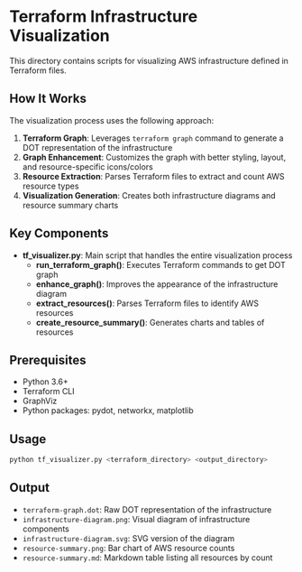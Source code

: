 # Terraform Infrastructure Visualization

This directory contains scripts for visualizing AWS infrastructure defined in Terraform files.

## How It Works

The visualization process uses the following approach:

1. **Terraform Graph**: Leverages `terraform graph` command to generate a DOT representation of the infrastructure
2. **Graph Enhancement**: Customizes the graph with better styling, layout, and resource-specific icons/colors
3. **Resource Extraction**: Parses Terraform files to extract and count AWS resource types
4. **Visualization Generation**: Creates both infrastructure diagrams and resource summary charts

## Key Components

- **tf_visualizer.py**: Main script that handles the entire visualization process
  - **run_terraform_graph()**: Executes Terraform commands to get DOT graph
  - **enhance_graph()**: Improves the appearance of the infrastructure diagram
  - **extract_resources()**: Parses Terraform files to identify AWS resources
  - **create_resource_summary()**: Generates charts and tables of resources

## Prerequisites

- Python 3.6+
- Terraform CLI
- GraphViz
- Python packages: pydot, networkx, matplotlib

## Usage

```bash
python tf_visualizer.py <terraform_directory> <output_directory>
```

## Output

- `terraform-graph.dot`: Raw DOT representation of the infrastructure
- `infrastructure-diagram.png`: Visual diagram of infrastructure components
- `infrastructure-diagram.svg`: SVG version of the diagram
- `resource-summary.png`: Bar chart of AWS resource counts
- `resource-summary.md`: Markdown table listing all resources by count 